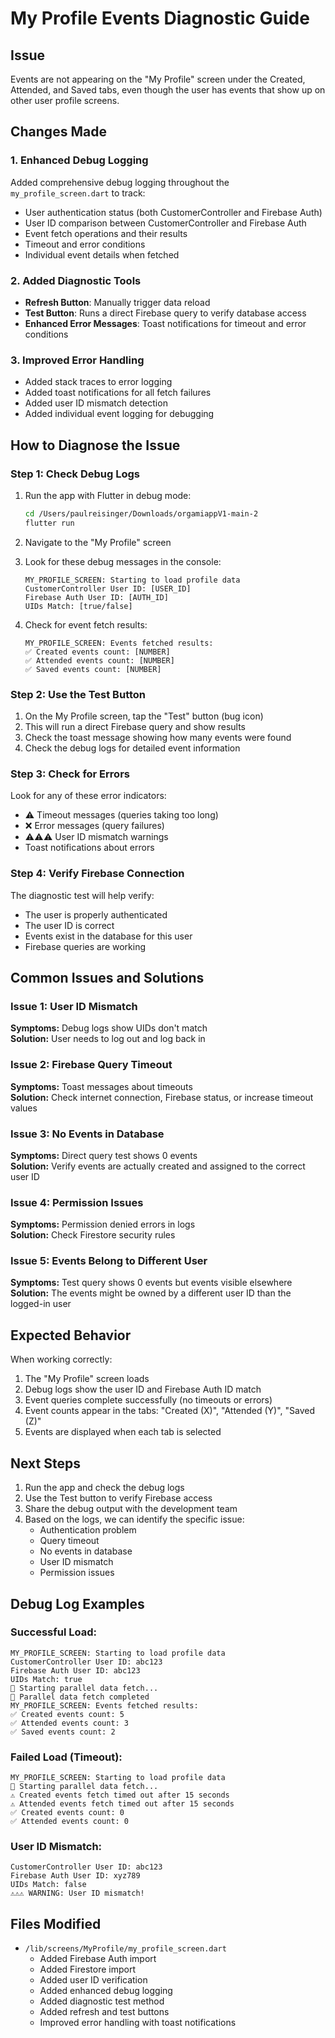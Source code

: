 # My Profile Events Diagnostic Guide

## Issue
Events are not appearing on the "My Profile" screen under the Created, Attended, and Saved tabs, even though the user has events that show up on other user profile screens.

## Changes Made

### 1. Enhanced Debug Logging
Added comprehensive debug logging throughout the `my_profile_screen.dart` to track:
- User authentication status (both CustomerController and Firebase Auth)
- User ID comparison between CustomerController and Firebase Auth
- Event fetch operations and their results
- Timeout and error conditions
- Individual event details when fetched

### 2. Added Diagnostic Tools
- **Refresh Button**: Manually trigger data reload
- **Test Button**: Runs a direct Firebase query to verify database access
- **Enhanced Error Messages**: Toast notifications for timeout and error conditions

### 3. Improved Error Handling
- Added stack traces to error logging
- Added toast notifications for all fetch failures
- Added user ID mismatch detection
- Added individual event logging for debugging

## How to Diagnose the Issue

### Step 1: Check Debug Logs
1. Run the app with Flutter in debug mode:
   ```bash
   cd /Users/paulreisinger/Downloads/orgamiappV1-main-2
   flutter run
   ```

2. Navigate to the "My Profile" screen

3. Look for these debug messages in the console:
   ```
   MY_PROFILE_SCREEN: Starting to load profile data
   CustomerController User ID: [USER_ID]
   Firebase Auth User ID: [AUTH_ID]
   UIDs Match: [true/false]
   ```

4. Check for event fetch results:
   ```
   MY_PROFILE_SCREEN: Events fetched results:
   ✅ Created events count: [NUMBER]
   ✅ Attended events count: [NUMBER]
   ✅ Saved events count: [NUMBER]
   ```

### Step 2: Use the Test Button
1. On the My Profile screen, tap the "Test" button (bug icon)
2. This will run a direct Firebase query and show results
3. Check the toast message showing how many events were found
4. Check the debug logs for detailed event information

### Step 3: Check for Errors
Look for any of these error indicators:
- ⚠️ Timeout messages (queries taking too long)
- ❌ Error messages (query failures)
- ⚠️⚠️⚠️ User ID mismatch warnings
- Toast notifications about errors

### Step 4: Verify Firebase Connection
The diagnostic test will help verify:
- The user is properly authenticated
- The user ID is correct
- Events exist in the database for this user
- Firebase queries are working

## Common Issues and Solutions

### Issue 1: User ID Mismatch
**Symptoms:** Debug logs show UIDs don't match  
**Solution:** User needs to log out and log back in

### Issue 2: Firebase Query Timeout
**Symptoms:** Toast messages about timeouts  
**Solution:** Check internet connection, Firebase status, or increase timeout values

### Issue 3: No Events in Database
**Symptoms:** Direct query test shows 0 events  
**Solution:** Verify events are actually created and assigned to the correct user ID

### Issue 4: Permission Issues
**Symptoms:** Permission denied errors in logs  
**Solution:** Check Firestore security rules

### Issue 5: Events Belong to Different User
**Symptoms:** Test query shows 0 events but events visible elsewhere  
**Solution:** The events might be owned by a different user ID than the logged-in user

## Expected Behavior

When working correctly:
1. The "My Profile" screen loads
2. Debug logs show the user ID and Firebase Auth ID match
3. Event queries complete successfully (no timeouts or errors)
4. Event counts appear in the tabs: "Created (X)", "Attended (Y)", "Saved (Z)"
5. Events are displayed when each tab is selected

## Next Steps

1. Run the app and check the debug logs
2. Use the Test button to verify Firebase access
3. Share the debug output with the development team
4. Based on the logs, we can identify the specific issue:
   - Authentication problem
   - Query timeout
   - No events in database
   - User ID mismatch
   - Permission issues

## Debug Log Examples

### Successful Load:
```
MY_PROFILE_SCREEN: Starting to load profile data
CustomerController User ID: abc123
Firebase Auth User ID: abc123
UIDs Match: true
🔵 Starting parallel data fetch...
🔵 Parallel data fetch completed
MY_PROFILE_SCREEN: Events fetched results:
✅ Created events count: 5
✅ Attended events count: 3
✅ Saved events count: 2
```

### Failed Load (Timeout):
```
MY_PROFILE_SCREEN: Starting to load profile data
🔵 Starting parallel data fetch...
⚠️ Created events fetch timed out after 15 seconds
⚠️ Attended events fetch timed out after 15 seconds
✅ Created events count: 0
✅ Attended events count: 0
```

### User ID Mismatch:
```
CustomerController User ID: abc123
Firebase Auth User ID: xyz789
UIDs Match: false
⚠️⚠️⚠️ WARNING: User ID mismatch!
```

## Files Modified
- `/lib/screens/MyProfile/my_profile_screen.dart`
  - Added Firebase Auth import
  - Added Firestore import
  - Added user ID verification
  - Added enhanced debug logging
  - Added diagnostic test method
  - Added refresh and test buttons
  - Improved error handling with toast notifications

